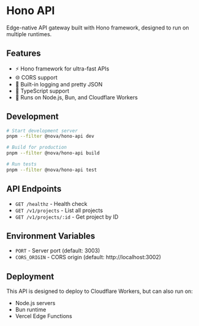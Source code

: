 # Hono API

Edge-native API gateway built with Hono framework, designed to run on multiple runtimes.

## Features

- ⚡ Hono framework for ultra-fast APIs
- 🌐 CORS support
- 📝 Built-in logging and pretty JSON
- 🔧 TypeScript support
- 🚀 Runs on Node.js, Bun, and Cloudflare Workers

## Development

```bash
# Start development server
pnpm --filter @nova/hono-api dev

# Build for production
pnpm --filter @nova/hono-api build

# Run tests
pnpm --filter @nova/hono-api test
```

## API Endpoints

- `GET /healthz` - Health check
- `GET /v1/projects` - List all projects
- `GET /v1/projects/:id` - Get project by ID

## Environment Variables

- `PORT` - Server port (default: 3003)
- `CORS_ORIGIN` - CORS origin (default: http://localhost:3002)

## Deployment

This API is designed to deploy to Cloudflare Workers, but can also run on:

- Node.js servers
- Bun runtime
- Vercel Edge Functions
